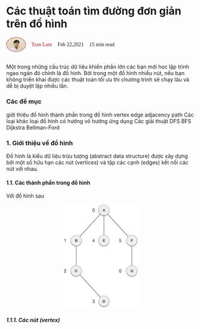 # Các thuật toán tìm đường đơn giản trên đồ hình

<head>
<link rel="preconnect" href="https://fonts.gstatic.com">
<link href="https://fonts.googleapis.com/css2?family=Cinzel:wght@600&display=swap" rel="stylesheet">
</head>
<div style="display: flex; align-items: center;">
<img style="width: 50px; border-radius: 50%; border: 1px solid #b71c1c" src="../images/us/tranlam.JPG" />
<span style="margin-left: 15px; color: #b71c1c;font-family: 'Cinzel', serif;">Tran Lam</span> <span style="margin-left: 15px;font-family: 'Cinzel', serif;">Feb 22,2021</span> <span style="margin-left: 15px;font-family: 'Cinzel', serif;" >15 min read</span>
</div>
<br/>

Một trong những cấu trúc dữ liệu khiến phần lớn các bạn mới học lập trình ngao ngán đó chính là đồ hình. Bởi trong một đồ hình nhiều nút, nếu bạn không triển khai được các thuật toán tối ưu thì chương trình sẽ chạy lâu và dễ bị duyệt lặp nhiều lần.

### Các đề mục

giới thiệu đồ hình
    thành phần trong đồ hình
        vertex
        edge
        adjacency
        path
        Các loại khác
    loại đồ hình
        có hướng
        vô hướng
    ứng dụng
Các giải thuật
    DFS
    BFS
    Dijkstra
    Bellman-Ford


### 1. Giới thiệu về đồ hình

Đồ hình là kiểu dữ liệu trừu tượng (abstract data structure) được xây dựng bởi một số hữu hạn các nút (vertices) và tập các cạnh (edges) kết nối các nút với nhau.

#### 1.1. Các thành phần trong đồ hình

Với đồ hình sau

<div style="text-align:center;">
<img style="width: 40%;" src="../images/graph_search/graph.jpg" />
</div>

##### 1.1.1. Các nút (vertex)


